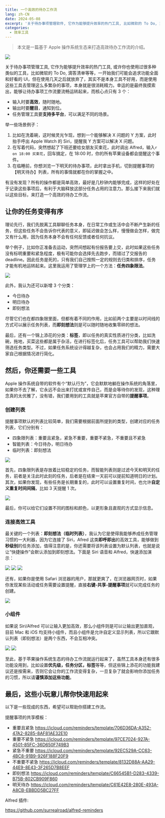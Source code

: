 ```yaml
---
title: 一个高效的待办工作流
lang: zh-CN
date: 2024-05-08
excerpt: '关于待办事项管理软件, 它作为能够提升效率的热门工具, 比如微软的 To Do, 滴答清单这类工具，你或许也使用过很多种 Todo 软件，一开始是追求功能全面，UI 好看的 App，但使用了几天后就放弃了，因为我发现使用这些软件去管理这么多繁杂的事项，本身就是很消耗精力'
categories:
  - 效率工具
---
```


> 本文是一篇基于 Apple 操作系统生态来打造高效待办工作流的介绍。

![](https://narol-blog.oss-cn-beijing.aliyuncs.com/blog-img/202405172138329.svg?500x)

关于待办事项管理工具, 它作为能够提升效率的热门工具, 或许你也使用过很多种类似的工具，比如微软的 To Do, 滴答清单等等，一开始我们可能会追求功能全面和好看的 UI，但在使用几天之后就放弃了，其实不是本身工具不好用，而是使用这些工具去管理这么多繁杂的事项，本身就是很消耗精力。幸运的是最终我摸索出，能够让待办事项工作流要流畅运转起来，而核心点只有 3 个：

- 输入时要**高效**，随时随地。
- 输出时要**醒目**，通知到位。
- 任务管理工具要**支持多平台**，可以满足不同的场景。

举一些场景例子：

1. 比如在洗着碗，这时候灵光乍现，想到一个能够解决 X 问题的 Y 方案，此时抬手呼出 Apple Watch 的 Siri，提醒我 Y 方案可以解决 X 问题。
2. 在写着代码，突然想起了下班还要给女朋友买束花，此时调出 Alfred，输入`r on 18:00 买束花`，回车搞定，在 18:00 时，你的所有苹果设备都会提醒这个事件。
3. 在临睡前，你想浏览一下明天的待办事项，此时拿出手机，切到提醒事项的【明天待办】列表，所有的事情就都在你的掌握之中。

有没有发现？所有的操作都是简单高效，最好是几秒钟内能够完成，这样的好处在于记录这些事项后，有利于大脑释放这部分任务占用的注意力。那么接下来我们就以这些目标，来打造一个高效的待办工作流。

## 让你的任务变得有序

理论先行，我们先脱离工具聊聊任务本身，在日常工作或生活中会不断产生新的任务，但这些任务不会告诉你代表的意义，即延迟做会怎么样，慢慢做会怎样，做完又有什么用，因为任务本身不会有任何反馈或者任何抗议。

举个例子，比如你正准备去运动，突然间想起有份报告要上交，此时如果这些任务没有标明重要和紧急程度，极有可能你会选择先去跑步，而错过了交报告的 deadline。因此任务是死的，只有我们自己按照一定的规则去归类和排序，任务才能有机地运转起来。这里我运用了管理学上的一个方法：**任务四象限法**。

![](https://narol-blog.oss-cn-beijing.aliyuncs.com/blog-img/202405172155640.svg?500x)

此外，我认为还可以新增 3 个分类：

- 今日待办
- 明日待办
- 即刻想法

尽管它们也在都四象限里面，但都有着不同的作用，比如前两个主要是以时间线的方式可以展示任务列表，而**即刻想法**则是可以随时随地收集零碎的想法。

最后，还有一个锦上添花的分类：**标签**，即以任务的真实性质进行分类，比如洗碗，拖地，买菜这些都是属于杂活，在进行标签化后，任务工具可以帮助我们快速筛选任务类型。不过，如果任务系统设计得越复杂，也会占用我们的精力，需要大家自己根据情况进行简化。

## 然后，你还需要一些工具

Apple 操作系统自带的软件有个“默认行为”，它会默默地躺在操作系统的角落里，如果你不去了解，它永远不会出来打扰或宣传自己，而是会等待你的发现，这种理念真的太优雅了，没有错，我们要用到的工具就是苹果官方自带的**提醒事项**。

### 创建列表

提醒事项默认的列表比较简单，我们需要根据前面所提到的类型，创建对应的任务列表，它们分别有：

- 四象限列表：重要且紧急，紧急不重要，重要不紧急，不重要且不紧急
- 智能列表：今日待办，明日待办
- 临时列表：即刻想法

![](https://narol-blog.oss-cn-beijing.aliyuncs.com/blog-img/202405161836157.png?300x)

首先，四象限列表是存放着比较稳定的任务，而智能列表则是过滤今天和明天的任务，前者是关注此时此刻的任务，后者是在结束一天前可以提前知道明日的计划。
其次，如果你发现，有些任务是长期重复的，此时可以设置重复时间，也允许**自定义重复时间间隔**，比如 3 天提醒 1 次。

![](https://narol-blog.oss-cn-beijing.aliyuncs.com/blog-img/202405162320320.png?300x)

最后，你可以给它们设置不同的图标和颜色，以更形象且直观的方式显示信息。

### 连接高效工具

最关键的一个列表：**即刻想法（临时列表）**，我认为它是使得我能够养成任务管理习惯的一大利器，因为它连接了 Siri，Afred 这类**即呼即出**的高效工具，能够做到**秒级别**的任务添加，值得注意的是，你还需要将该列表设置为默认列表，也就是说让“快捷操作”会默认添加到即刻想法。下面是 Siri 语音和 Alfred，快速添加演示：

![](https://narol-blog.oss-cn-beijing.aliyuncs.com/blog-img/202405162229700.gif?500x)
![](https://narol-blog.oss-cn-beijing.aliyuncs.com/blog-img/202405162222470.gif?500x)
![](https://narol-blog.oss-cn-beijing.aliyuncs.com/blog-img/202405162242056.gif?300x)

还有，如果你是使用 Safari 浏览器的用户，那就更爽了，在浏览器网页时，如果你发现某些活动或任务需要设置提醒，直接**右键-共享-提醒事项**就可以完成任务的创建。

![](https://narol-blog.oss-cn-beijing.aliyuncs.com/blog-img/202405162333951.gif?500x)

### 小组件

如果说 Siri/Alfred 可以让输入更加高效，那么小组件则是可以让输出更加直观，目前 Mac 和 iOS 均支持小组件，而且小组件是允许自定义显示列表，所以它跟默认列表（即刻想法）是两个东西，不会互相冲突。

![](https://narol-blog.oss-cn-beijing.aliyuncs.com/blog-img/202405162317910.gif?300x)
![](https://narol-blog.oss-cn-beijing.aliyuncs.com/blog-img/202405162309188.gif?500x)

至此，基于苹果操作系统生态的待办工作流就运行起来了，虽然工具本身还有很多功能没用到，比如设置**优先级，任务分区，标签**等等，但这些锦上添花的功能我建议还是按需来，否则它会让你的工作流变得复杂，一旦复杂了就会影响你添加任务的习惯，所以请**谨慎添加这些功能**。

## 最后，这些小玩意儿帮你快速用起来

以下是一些现成的东西，希望可以帮助你搭建工作流。

提醒事项的共享模板：

- 重要且紧急 https://icloud.com/reminders/template/706D36DA-A352-47A2-8285-8AF81AE32E10
- 重要不紧急 https://icloud.com/reminders/template/97CE7024-927A-4501-85FC-36D650F749B3
- 紧急不重要 https://icloud.com/reminders/template/92EC529A-CC63-4BC8-91B9-926F188F20F9
- 不重要不紧急 https://icloud.com/reminders/template/8132D88A-AA29-44E9-8E43-3F265D7B8EEF
- 即刻想法 https://icloud.com/reminders/template/C66545B1-D283-4339-B75B-802CB909F860
- 明天待办 https://icloud.com/reminders/template/C61E42E8-280E-493A-A8CB-EBBDD5BC27FF

Alfred 插件:

https://github.com/surrealroad/alfred-reminders
